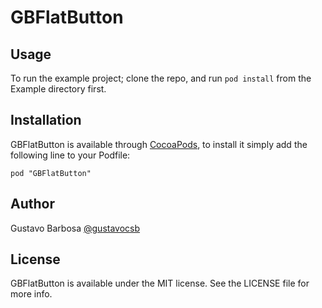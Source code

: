 # GBFlatButton
<!---
[![Version](http://cocoapod-badges.herokuapp.com/v/GBFlatButton/badge.png)](http://cocoadocs.org/docsets/GBFlatButton)
[![Platform](http://cocoapod-badges.herokuapp.com/p/GBFlatButton/badge.png)](http://cocoadocs.org/docsets/GBFlatButton)
-->
## Usage

To run the example project; clone the repo, and run `pod install` from the Example directory first.

## Installation

GBFlatButton is available through [CocoaPods](http://cocoapods.org), to install
it simply add the following line to your Podfile:

    pod "GBFlatButton"

## Author

Gustavo Barbosa [@gustavocsb](http://twitter.com/gustavocsb)

## License

GBFlatButton is available under the MIT license. See the LICENSE file for more info.

